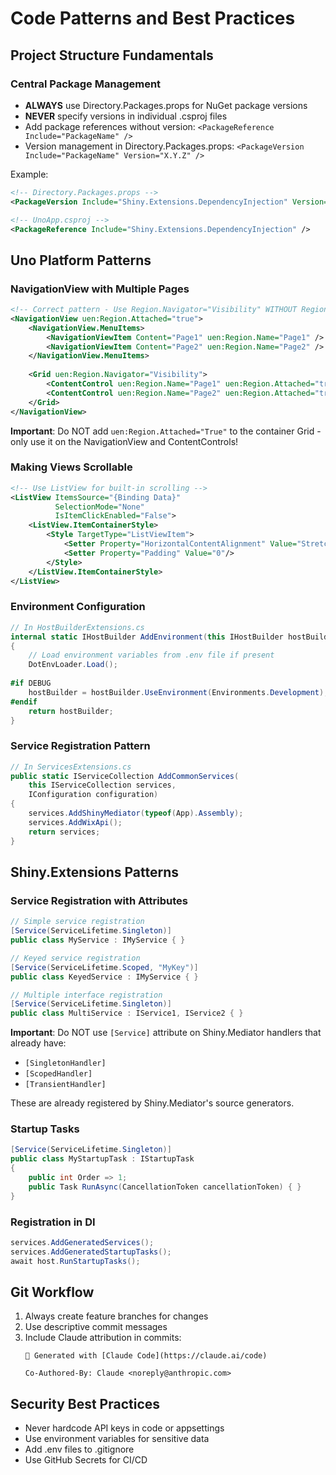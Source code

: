 # Code Patterns and Best Practices

## Project Structure Fundamentals

### Central Package Management
- **ALWAYS** use Directory.Packages.props for NuGet package versions
- **NEVER** specify versions in individual .csproj files
- Add package references without version: `<PackageReference Include="PackageName" />`
- Version management in Directory.Packages.props: `<PackageVersion Include="PackageName" Version="X.Y.Z" />`

Example:
```xml
<!-- Directory.Packages.props -->
<PackageVersion Include="Shiny.Extensions.DependencyInjection" Version="1.0.0" />

<!-- UnoApp.csproj -->
<PackageReference Include="Shiny.Extensions.DependencyInjection" />
```

## Uno Platform Patterns

### NavigationView with Multiple Pages
```xml
<!-- Correct pattern - Use Region.Navigator="Visibility" WITHOUT Region.Attached on container -->
<NavigationView uen:Region.Attached="true">
    <NavigationView.MenuItems>
        <NavigationViewItem Content="Page1" uen:Region.Name="Page1" />
        <NavigationViewItem Content="Page2" uen:Region.Name="Page2" />
    </NavigationView.MenuItems>
    
    <Grid uen:Region.Navigator="Visibility">
        <ContentControl uen:Region.Name="Page1" uen:Region.Attached="true"/>
        <ContentControl uen:Region.Name="Page2" uen:Region.Attached="true"/>
    </Grid>
</NavigationView>
```
**Important**: Do NOT add `uen:Region.Attached="True"` to the container Grid - only use it on the NavigationView and ContentControls!

### Making Views Scrollable
```xml
<!-- Use ListView for built-in scrolling -->
<ListView ItemsSource="{Binding Data}"
          SelectionMode="None"
          IsItemClickEnabled="False">
    <ListView.ItemContainerStyle>
        <Style TargetType="ListViewItem">
            <Setter Property="HorizontalContentAlignment" Value="Stretch"/>
            <Setter Property="Padding" Value="0"/>
        </Style>
    </ListView.ItemContainerStyle>
</ListView>
```

### Environment Configuration
```csharp
// In HostBuilderExtensions.cs
internal static IHostBuilder AddEnvironment(this IHostBuilder hostBuilder)
{
    // Load environment variables from .env file if present
    DotEnvLoader.Load();
    
#if DEBUG
    hostBuilder = hostBuilder.UseEnvironment(Environments.Development);
#endif
    return hostBuilder;
}
```

### Service Registration Pattern
```csharp
// In ServicesExtensions.cs
public static IServiceCollection AddCommonServices(
    this IServiceCollection services, 
    IConfiguration configuration)
{
    services.AddShinyMediator(typeof(App).Assembly);
    services.AddWixApi();
    return services;
}
```

## Shiny.Extensions Patterns

### Service Registration with Attributes
```csharp
// Simple service registration
[Service(ServiceLifetime.Singleton)]
public class MyService : IMyService { }

// Keyed service registration
[Service(ServiceLifetime.Scoped, "MyKey")]
public class KeyedService : IMyService { }

// Multiple interface registration
[Service(ServiceLifetime.Singleton)]
public class MultiService : IService1, IService2 { }
```

**Important**: Do NOT use `[Service]` attribute on Shiny.Mediator handlers that already have:
- `[SingletonHandler]`
- `[ScopedHandler]`
- `[TransientHandler]`

These are already registered by Shiny.Mediator's source generators.

### Startup Tasks
```csharp
[Service(ServiceLifetime.Singleton)]
public class MyStartupTask : IStartupTask
{
    public int Order => 1;
    public Task RunAsync(CancellationToken cancellationToken) { }
}
```

### Registration in DI
```csharp
services.AddGeneratedServices();
services.AddGeneratedStartupTasks();
await host.RunStartupTasks();
```

## Git Workflow
1. Always create feature branches for changes
2. Use descriptive commit messages
3. Include Claude attribution in commits:
   ```
   🤖 Generated with [Claude Code](https://claude.ai/code)
   
   Co-Authored-By: Claude <noreply@anthropic.com>
   ```

## Security Best Practices
- Never hardcode API keys in code or appsettings
- Use environment variables for sensitive data
- Add .env files to .gitignore
- Use GitHub Secrets for CI/CD